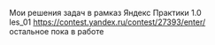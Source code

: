 Мои решения задач в рамказ Яндекс Практики 1.0 <br/>
les_01 https://contest.yandex.ru/contest/27393/enter/  <br/>
остальное пока в работе
